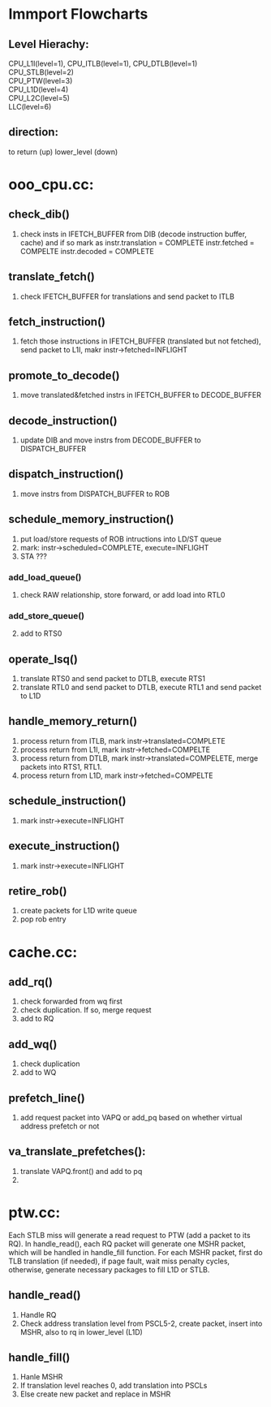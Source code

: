 # Immport Flowcharts
## Level Hierachy:
CPU_L1I(level=1), CPU_ITLB(level=1), CPU_DTLB(level=1)  
CPU_STLB(level=2)  
CPU_PTW(level=3)  
CPU_L1D(level=4)  
CPU_L2C(level=5)  
LLC(level=6)  

## direction:
to return (up)        lower_level (down)  
  
# ooo_cpu.cc:
## check_dib()
1. check insts in IFETCH_BUFFER from DIB (decode instruction buffer, cache) and 
if so mark as 
  instr.translation = COMPLETE
  instr.fetched = COMPELTE
  instr.decoded = COMPLETE
## translate_fetch()
1. check IFETCH_BUFFER for translations and send packet to ITLB
## fetch_instruction()
1. fetch those instructions in IFETCH_BUFFER (translated but not fetched),
   send packet to L1I,
   makr instr->fetched=INFLIGHT
## promote_to_decode()
1. move translated&fetched instrs in IFETCH_BUFFER to DECODE_BUFFER
## decode_instruction()
1. update DIB and move instrs from DECODE_BUFFER to DISPATCH_BUFFER
## dispatch_instruction()
1. move instrs from DISPATCH_BUFFER to ROB
## schedule_memory_instruction()
1. put load/store requests of ROB intructions into LD/ST queue
2. mark: instr->scheduled=COMPLETE, execute=INFLIGHT
3. STA ???
### add_load_queue()
1. check RAW relationship, store forward, or add load into RTL0
### add_store_queue()
2. add to RTS0
## operate_lsq()
1. translate RTS0 and send packet to DTLB, execute RTS1
2. translate RTL0 and send packet to DTLB, execute RTL1 and send packet to L1D
## handle_memory_return()
1. process return from ITLB, mark instr->translated=COMPLETE
2. process return from L1I,  mark instr->fetched=COMPELTE
3. process return from DTLB, mark instr->translated=COMPELETE, merge packets into RTS1, RTL1.
4. process return from L1D,  mark instr->fetched=COMPELTE
## schedule_instruction()
1. mark instr->execute=INFLIGHT
## execute_instruction()
1. mark instr->execute=INFLIGHT
## retire_rob()
1. create packets for L1D write queue
2. pop rob entry

# cache.cc:
## add_rq()
1. check forwarded from wq first
2. check duplication. If so, merge request
3. add to RQ
## add_wq()
1. check duplication
2. add to WQ
## prefetch_line()
1. add request packet into VAPQ or add_pq based on whether virtual address prefetch or not
## va_translate_prefetches():
1. translate VAPQ.front() and add to pq
2. 

# ptw.cc:
Each STLB miss will generate a read request to PTW (add a packet to its RQ).
In handle_read(), each RQ packet will generate one MSHR packet, which
will be handled in handle_fill function. For each MSHR packet, first
do TLB translation (if needed), if page fault, wait miss penalty cycles,
otherwise, generate necessary packages to fill L1D or STLB.

## handle_read()
1. Handle RQ
2. Check address translation level from PSCL5-2, create packet, insert into MSHR, also to rq in lower_level (L1D)
## handle_fill()
1. Hanle MSHR
2. If translation level reaches 0, add translation into PSCLs
3. Else create new packet and replace in MSHR


